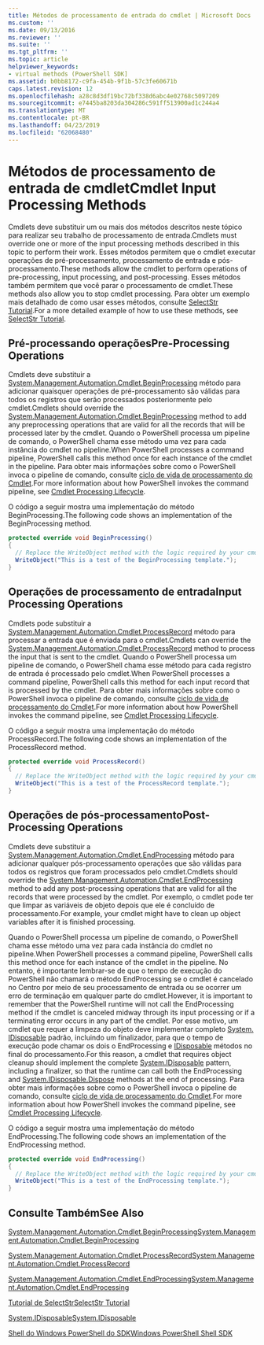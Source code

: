 ```yaml
---
title: Métodos de processamento de entrada do cmdlet | Microsoft Docs
ms.custom: ''
ms.date: 09/13/2016
ms.reviewer: ''
ms.suite: ''
ms.tgt_pltfrm: ''
ms.topic: article
helpviewer_keywords:
- virtual methods (PowerShell SDK]
ms.assetid: b0bb8172-c9fa-454b-9f1b-57c3fe60671b
caps.latest.revision: 12
ms.openlocfilehash: a28c8d3df19bc72bf338d6abc4e02768c5097209
ms.sourcegitcommit: e7445ba8203da304286c591ff513900ad1c244a4
ms.translationtype: MT
ms.contentlocale: pt-BR
ms.lasthandoff: 04/23/2019
ms.locfileid: "62068480"
---
```

# <a name="cmdlet-input-processing-methods"></a><span data-ttu-id="9dcb4-102">Métodos de processamento de entrada de cmdlet</span><span class="sxs-lookup"><span data-stu-id="9dcb4-102">Cmdlet Input Processing Methods</span></span>

<span data-ttu-id="9dcb4-103">Cmdlets deve substituir um ou mais dos métodos descritos neste tópico para realizar seu trabalho de processamento de entrada.</span><span class="sxs-lookup"><span data-stu-id="9dcb4-103">Cmdlets must override one or more of the input processing methods described in this topic to perform their work.</span></span>
<span data-ttu-id="9dcb4-104">Esses métodos permitem que o cmdlet executar operações de pré-processamento, processamento de entrada e pós-processamento.</span><span class="sxs-lookup"><span data-stu-id="9dcb4-104">These methods allow the cmdlet to perform operations of pre-processing, input processing, and post-processing.</span></span>
<span data-ttu-id="9dcb4-105">Esses métodos também permitem que você parar o processamento de cmdlet.</span><span class="sxs-lookup"><span data-stu-id="9dcb4-105">These methods also allow you to stop cmdlet processing.</span></span>
<span data-ttu-id="9dcb4-106">Para obter um exemplo mais detalhado de como usar esses métodos, consulte [SelectStr Tutorial](selectstr-tutorial.md).</span><span class="sxs-lookup"><span data-stu-id="9dcb4-106">For a more detailed example of how to use these methods, see [SelectStr Tutorial](selectstr-tutorial.md).</span></span>

## <a name="pre-processing-operations"></a><span data-ttu-id="9dcb4-107">Pré-processando operações</span><span class="sxs-lookup"><span data-stu-id="9dcb4-107">Pre-Processing Operations</span></span>

<span data-ttu-id="9dcb4-108">Cmdlets deve substituir a [System.Management.Automation.Cmdlet.BeginProcessing](/dotnet/api/System.Management.Automation.Cmdlet.BeginProcessing) método para adicionar quaisquer operações de pré-processamento são válidas para todos os registros que serão processados posteriormente pelo cmdlet.</span><span class="sxs-lookup"><span data-stu-id="9dcb4-108">Cmdlets should override the [System.Management.Automation.Cmdlet.BeginProcessing](/dotnet/api/System.Management.Automation.Cmdlet.BeginProcessing) method to add any preprocessing operations that are valid for all the records that will be processed later by the cmdlet.</span></span>
<span data-ttu-id="9dcb4-109">Quando o PowerShell processa um pipeline de comando, o PowerShell chama esse método uma vez para cada instância do cmdlet no pipeline.</span><span class="sxs-lookup"><span data-stu-id="9dcb4-109">When PowerShell processes a command pipeline, PowerShell calls this method once for each instance of the cmdlet in the pipeline.</span></span>
<span data-ttu-id="9dcb4-110">Para obter mais informações sobre como o PowerShell invoca o pipeline de comando, consulte [ciclo de vida de processamento do Cmdlet](/previous-versions/ms714429(v=vs.85)).</span><span class="sxs-lookup"><span data-stu-id="9dcb4-110">For more information about how PowerShell invokes the command pipeline, see [Cmdlet Processing Lifecycle](/previous-versions/ms714429(v=vs.85)).</span></span>

<span data-ttu-id="9dcb4-111">O código a seguir mostra uma implementação do método BeginProcessing.</span><span class="sxs-lookup"><span data-stu-id="9dcb4-111">The following code shows an implementation of the BeginProcessing method.</span></span>

```csharp
protected override void BeginProcessing()
{
  // Replace the WriteObject method with the logic required by your cmdlet.
  WriteObject("This is a test of the BeginProcessing template.");
}
```

## <a name="input-processing-operations"></a><span data-ttu-id="9dcb4-112">Operações de processamento de entrada</span><span class="sxs-lookup"><span data-stu-id="9dcb4-112">Input Processing Operations</span></span>

<span data-ttu-id="9dcb4-113">Cmdlets pode substituir a [System.Management.Automation.Cmdlet.ProcessRecord](/dotnet/api/System.Management.Automation.Cmdlet.ProcessRecord) método para processar a entrada que é enviada para o cmdlet.</span><span class="sxs-lookup"><span data-stu-id="9dcb4-113">Cmdlets can override the [System.Management.Automation.Cmdlet.ProcessRecord](/dotnet/api/System.Management.Automation.Cmdlet.ProcessRecord) method to process the input that is sent to the cmdlet.</span></span>
<span data-ttu-id="9dcb4-114">Quando o PowerShell processa um pipeline de comando, o PowerShell chama esse método para cada registro de entrada é processado pelo cmdlet.</span><span class="sxs-lookup"><span data-stu-id="9dcb4-114">When PowerShell processes a command pipeline, PowerShell calls this method for each input record that is processed by the cmdlet.</span></span>
<span data-ttu-id="9dcb4-115">Para obter mais informações sobre como o PowerShell invoca o pipeline de comando, consulte [ciclo de vida de processamento do Cmdlet](/previous-versions/ms714429(v=vs.85)).</span><span class="sxs-lookup"><span data-stu-id="9dcb4-115">For more information about how PowerShell invokes the command pipeline, see [Cmdlet Processing Lifecycle](/previous-versions/ms714429(v=vs.85)).</span></span>

<span data-ttu-id="9dcb4-116">O código a seguir mostra uma implementação do método ProcessRecord.</span><span class="sxs-lookup"><span data-stu-id="9dcb4-116">The following code shows an implementation of the ProcessRecord method.</span></span>

```csharp
protected override void ProcessRecord()
{
  // Replace the WriteObject method with the logic required by your cmdlet.
  WriteObject("This is a test of the ProcessRecord template.");
}
```

## <a name="post-processing-operations"></a><span data-ttu-id="9dcb4-117">Operações de pós-processamento</span><span class="sxs-lookup"><span data-stu-id="9dcb4-117">Post-Processing Operations</span></span>

<span data-ttu-id="9dcb4-118">Cmdlets deve substituir a [System.Management.Automation.Cmdlet.EndProcessing](/dotnet/api/System.Management.Automation.Cmdlet.EndProcessing) método para adicionar qualquer pós-processamento operações que são válidas para todos os registros que foram processados pelo cmdlet.</span><span class="sxs-lookup"><span data-stu-id="9dcb4-118">Cmdlets should override the [System.Management.Automation.Cmdlet.EndProcessing](/dotnet/api/System.Management.Automation.Cmdlet.EndProcessing) method to add any post-processing operations that are valid for all the records that were processed by the cmdlet.</span></span>
<span data-ttu-id="9dcb4-119">Por exemplo, o cmdlet pode ter que limpar as variáveis de objeto depois que ele é concluído de processamento.</span><span class="sxs-lookup"><span data-stu-id="9dcb4-119">For example, your cmdlet might have to clean up object variables after it is finished processing.</span></span>

<span data-ttu-id="9dcb4-120">Quando o PowerShell processa um pipeline de comando, o PowerShell chama esse método uma vez para cada instância do cmdlet no pipeline.</span><span class="sxs-lookup"><span data-stu-id="9dcb4-120">When PowerShell processes a command pipeline, PowerShell calls this method once for each instance of the cmdlet in the pipeline.</span></span>
<span data-ttu-id="9dcb4-121">No entanto, é importante lembrar-se de que o tempo de execução do PowerShell não chamará o método EndProcessing se o cmdlet é cancelado no Centro por meio de seu processamento de entrada ou se ocorrer um erro de terminação em qualquer parte do cmdlet.</span><span class="sxs-lookup"><span data-stu-id="9dcb4-121">However, it is important to remember that the PowerShell runtime will not call the EndProcessing method if the cmdlet is canceled midway through its input processing or if a terminating error occurs in any part of the cmdlet.</span></span>
<span data-ttu-id="9dcb4-122">Por esse motivo, um cmdlet que requer a limpeza do objeto deve implementar completo [System. IDisposable](/dotnet/api/System.IDisposable) padrão, incluindo um finalizador, para que o tempo de execução pode chamar os dois o EndProcessing e [ IDisposable](/dotnet/api/System.IDisposable.Dispose) métodos no final do processamento.</span><span class="sxs-lookup"><span data-stu-id="9dcb4-122">For this reason, a cmdlet that requires object cleanup should implement the complete [System.IDisposable](/dotnet/api/System.IDisposable) pattern, including a finalizer, so that the runtime can call both the EndProcessing and [System.IDisposable.Dispose](/dotnet/api/System.IDisposable.Dispose) methods at the end of processing.</span></span>
<span data-ttu-id="9dcb4-123">Para obter mais informações sobre como o PowerShell invoca o pipeline de comando, consulte [ciclo de vida de processamento do Cmdlet](/previous-versions/ms714429(v=vs.85)).</span><span class="sxs-lookup"><span data-stu-id="9dcb4-123">For more information about how PowerShell invokes the command pipeline, see [Cmdlet Processing Lifecycle](/previous-versions/ms714429(v=vs.85)).</span></span>

<span data-ttu-id="9dcb4-124">O código a seguir mostra uma implementação do método EndProcessing.</span><span class="sxs-lookup"><span data-stu-id="9dcb4-124">The following code shows an implementation of the EndProcessing method.</span></span>

```csharp
protected override void EndProcessing()
{
  // Replace the WriteObject method with the logic required by your cmdlet.
  WriteObject("This is a test of the EndProcessing template.");
}
```

## <a name="see-also"></a><span data-ttu-id="9dcb4-125">Consulte Também</span><span class="sxs-lookup"><span data-stu-id="9dcb4-125">See Also</span></span>

[<span data-ttu-id="9dcb4-126">System.Management.Automation.Cmdlet.BeginProcessing</span><span class="sxs-lookup"><span data-stu-id="9dcb4-126">System.Management.Automation.Cmdlet.BeginProcessing</span></span>](/dotnet/api/System.Management.Automation.Cmdlet.BeginProcessing)

[<span data-ttu-id="9dcb4-127">System.Management.Automation.Cmdlet.ProcessRecord</span><span class="sxs-lookup"><span data-stu-id="9dcb4-127">System.Management.Automation.Cmdlet.ProcessRecord</span></span>](/dotnet/api/System.Management.Automation.Cmdlet.ProcessRecord)

[<span data-ttu-id="9dcb4-128">System.Management.Automation.Cmdlet.EndProcessing</span><span class="sxs-lookup"><span data-stu-id="9dcb4-128">System.Management.Automation.Cmdlet.EndProcessing</span></span>](/dotnet/api/System.Management.Automation.Cmdlet.EndProcessing)

[<span data-ttu-id="9dcb4-129">Tutorial de SelectStr</span><span class="sxs-lookup"><span data-stu-id="9dcb4-129">SelectStr Tutorial</span></span>](selectstr-tutorial.md)

[<span data-ttu-id="9dcb4-130">System.IDisposable</span><span class="sxs-lookup"><span data-stu-id="9dcb4-130">System.IDisposable</span></span>](/dotnet/api/System.IDisposable)

[<span data-ttu-id="9dcb4-131">Shell do Windows PowerShell do SDK</span><span class="sxs-lookup"><span data-stu-id="9dcb4-131">Windows PowerShell Shell SDK</span></span>](../windows-powershell-reference.md)
